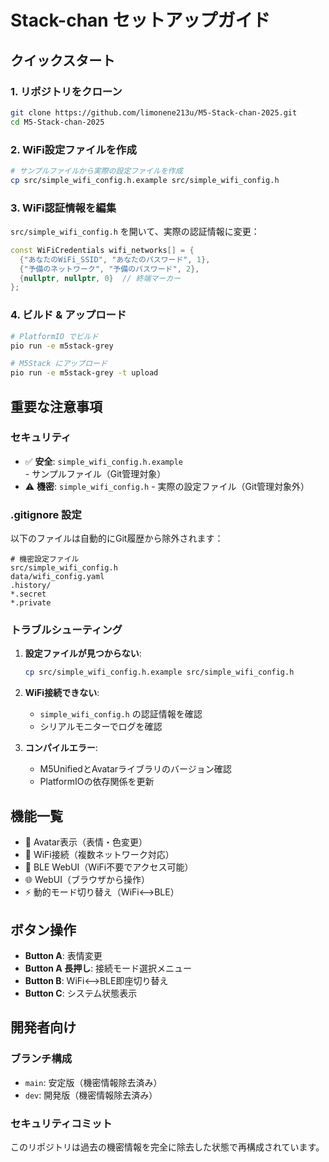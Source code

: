 # Stack-chan セットアップガイド

## クイックスタート

### 1. リポジトリをクローン
```bash
git clone https://github.com/limonene213u/M5-Stack-chan-2025.git
cd M5-Stack-chan-2025
```

### 2. WiFi設定ファイルを作成
```bash
# サンプルファイルから実際の設定ファイルを作成
cp src/simple_wifi_config.h.example src/simple_wifi_config.h
```

### 3. WiFi認証情報を編集
`src/simple_wifi_config.h` を開いて、実際の認証情報に変更：

```cpp
const WiFiCredentials wifi_networks[] = {
  {"あなたのWiFi_SSID", "あなたのパスワード", 1},
  {"予備のネットワーク", "予備のパスワード", 2},
  {nullptr, nullptr, 0}  // 終端マーカー
};
```

### 4. ビルド & アップロード
```bash
# PlatformIO でビルド
pio run -e m5stack-grey

# M5Stack にアップロード
pio run -e m5stack-grey -t upload
```

## 重要な注意事項

### セキュリティ

- ✅ **安全**: `simple_wifi_config.h.example` - サンプルファイル（Git管理対象）
- ⚠️ **機密**: `simple_wifi_config.h` - 実際の設定ファイル（Git管理対象外）

### .gitignore 設定

以下のファイルは自動的にGit履歴から除外されます：

```
# 機密設定ファイル
src/simple_wifi_config.h
data/wifi_config.yaml
.history/
*.secret
*.private
```

### トラブルシューティング

1. **設定ファイルが見つからない**:
   ```bash
   cp src/simple_wifi_config.h.example src/simple_wifi_config.h
   ```

2. **WiFi接続できない**:
   - `simple_wifi_config.h` の認証情報を確認
   - シリアルモニターでログを確認

3. **コンパイルエラー**:
   - M5UnifiedとAvatarライブラリのバージョン確認
   - PlatformIOの依存関係を更新

## 機能一覧

- 🤖 Avatar表示（表情・色変更）
- 📡 WiFi接続（複数ネットワーク対応）
- 🔵 BLE WebUI（WiFi不要でアクセス可能）
- 🌐 WebUI（ブラウザから操作）
- ⚡ 動的モード切り替え（WiFi⟷BLE）

## ボタン操作

- **Button A**: 表情変更
- **Button A 長押し**: 接続モード選択メニュー
- **Button B**: WiFi⟷BLE即座切り替え
- **Button C**: システム状態表示

## 開発者向け

### ブランチ構成
- `main`: 安定版（機密情報除去済み）
- `dev`: 開発版（機密情報除去済み）

### セキュリティコミット
このリポジトリは過去の機密情報を完全に除去した状態で再構成されています。
